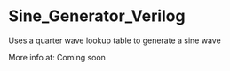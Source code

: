 # Sine_Generator_Verilog

Uses a quarter wave lookup table to generate a sine wave

More info at: Coming soon
